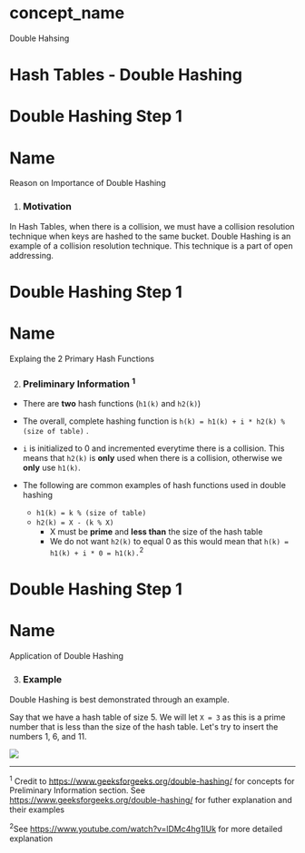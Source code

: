 # concept_name
Double Hahsing

# Hash Tables - Double Hashing

# Double Hashing Step 1
# Name
Reason on Importance of Double Hashing

1. ### Motivation

In Hash Tables, when there is a collision, we must have a collision resolution technique when keys are hashed to the same bucket. Double Hashing is an example of a collision resolution technique. This technique is a part of open addressing.

# Double Hashing Step 1
# Name
Explaing the 2 Primary Hash Functions

2. ### Preliminary Information <sup>1</sup>

* There are **two** hash functions (`h1(k)` and `h2(k)`)

* The overall, complete hashing function is `h(k) = h1(k) + i * h2(k) % (size of table)` .

* `i` is initialized to 0 and incremented everytime there is a collision. This means that `h2(k)` is **only** used when there is a collision, otherwise we **only** use `h1(k)`. 

* The following are common examples of hash functions used in double hashing

  * `h1(k) = k % (size of table)`
  * `h2(k) = X - (k % X)`
    * X must be **prime** and **less than** the size of the hash table
    * We do not want `h2(k)` to equal 0 as this would mean that `h(k) = h1(k) + i * 0 = h1(k).`<sup>2</sup>

# Double Hashing Step 1
# Name
Application of Double Hashing

3. ### Example

Double Hashing is best demonstrated through an example.

Say that we have a hash table of size 5. We will let `X = 3` as this is a prime number that is less than the size of the hash table. Let's try to insert the numbers 1, 6, and 11.

<img src = "https://projectbit.s3-us-west-1.amazonaws.com/darlene/labs/Double_Hashing_Example.jpeg">

<hr> 

<sup>1</sup> Credit to https://www.geeksforgeeks.org/double-hashing/ for concepts for Preliminary Information section. See https://www.geeksforgeeks.org/double-hashing/ for futher explanation and their examples

<sup>2</sup>See https://www.youtube.com/watch?v=lDMc4hg1lUk for more detailed explanation











